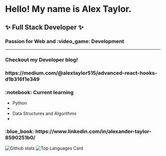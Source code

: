<h1> Hello! My name is Alex Taylor. </h1>
<h2> ✨ Full Stack Developer ✨ </h2>
<h3> Passion for Web and :video_game: Development </h3>
<hr>
<h3> Checkout my Developer blog! <h3>
<p> https://medium.com/@alextaylor515/advanced-react-hooks-d1b316f1e349 </p> 

<h3> :notebook: Current learning</h3>
<ul>
  <li> Python <li>
  <li> Data Structures and Algorithms <li>
</ul>

<h3>
 :blue_book: https://www.linkedin.com/in/alexander-taylor-8590251b0/
</h3>

![Github stats](https://github-readme-stats.vercel.app/api?username=AlexTaylorCoder&theme=highcontrast&show_icons=true&count_private=true)
![Top Languages Card](https://github-readme-stats.vercel.app/api/top-langs/?username=AlexTaylorCoder)

<!--
**AlexTaylorCoder/AlexTaylorCoder** is a ✨ _special_ ✨ repository because its `README.md` (this file) appears on your GitHub profile.

Here are some ideas to get you started:

- 🔭 I’m currently working on ...
- 🌱 I’m currently learning ...
- 👯 I’m looking to collaborate on ...
- 🤔 I’m looking for help with ...
- 💬 Ask me about ...
- 📫 How to reach me: ...
- 😄 Pronouns: ...
- ⚡ Fun fact: ...
-->
